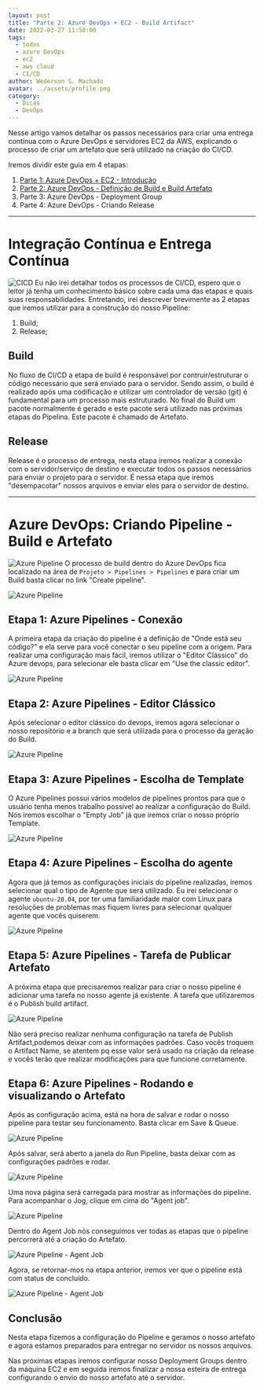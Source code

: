 ```yaml
---
layout: post
title: "Parte 2: Azure DevOps + EC2 - Build Artifact"
date: 2022-03-27 11:50:00
tags:
  - todos
  - azure DevOps
  - ec2
  - aws cloud
  - CI/CD
author: Wederson S. Machado
avatar: ../assets/profile.png
category:
  - Dicas
  - DevOps
---
```


Nesse artigo vamos detalhar os passos necessários para criar uma entrega contínua com o Azure DevOps e servidores EC2 da AWS, explicando o processo de criar um artefato que será utilizado na criação do CI/CD.


Iremos dividir este guia em 4 etapas:
1. [Parte 1: Azure DevOps + EC2 - Introdução](/azure-pipeline-ec2-introducao)
2. [Parte 2: Azure DevOps - Definição de Build e Build Artefato](/azure-pipeline-ec2-build-artifact)
3. Parte 3: Azure DevOps - Deployment Group
4. Parte 4: Azure DevOps - Criando Release

---

# Integração Contínua e Entrega Contínua
![CICD](../assets/img/posts/azure-pipeline-ec2-build-artifact/cicd.png)
Eu não irei detalhar todos os processos de CI/CD, espero que o leitor já tenha um conhecimento básico sobre cada uma das etapas e quais suas responsabilidades. Entretando, irei descrever brevimente as 2 etapas que iremos utilizar para a construção do nosso Pipeline:
1. Build;
2. Release;

## Build
No fluxo de CI/CD a etapa de build é responsável por contruir/estruturar o código necessário que será enviado para o servidor. Sendo assim, o build é realizado após uma codificação e utilizar um controlador de versão (git) é fundamental para um processo mais estruturado. No final do Build um pacote normalmente é gerado e este pacote será utilizado nas próximas etapas do Pipelina. Este pacote é chamado de Artefato.

## Release
Release é o processo de entrega, nesta etapa iremos realizar a conexão com o servidor/serviço de destino e executar todos os passos necessários para enviar o projeto para o servidor. É nessa etapa que iremos "desempacotar" nossos arquivos e enviar eles para o servidor de destino.

---
# Azure DevOps: Criando Pipeline - Build e Artefato
![Azure Pipeline](/assets/img/posts/azure-pipeline-ec2-build-artifact/0.png)
O processo de build dentro do Azure DevOps fica localizado na área de ```Projeto > Pipelines > Pipelines``` e para criar um Build basta clicar no link "Create pipeline".

![Azure Pipeline](/assets/img/posts/azure-pipeline-ec2-build-artifact/1.png)

## Etapa 1: Azure Pipelines - Conexão
A primeira etapa da criação do pipeline é a definição de "Onde está seu código?" e ela serve para você conectar o seu pipeline com a origem. Para realizar uma configuração mais fácil, iremos utilizar o "Editor Clássico" do Azure devops, para selecionar ele basta clicar em "Use the classic editor".

![Azure Pipeline](/assets/img/posts/azure-pipeline-ec2-build-artifact/2.png)


## Etapa 2: Azure Pipelines - Editor Clássico
Após selecionar o editor clássico do devops, iremos agora selecionar o nosso repositório e a branch que será utilizada para o processo da geração do Build.

![Azure Pipeline](/assets/img/posts/azure-pipeline-ec2-build-artifact/3.png)

## Etapa 3: Azure Pipelines - Escolha de Template
O Azure Pipelines possui vários modelos de pipelines prontos para que o usuário tenha menos trabalho possível ao realizar a configuração do Build. Nós iremos escolhar o "Empty Job" já que iremos criar o nosso próprio Template.

![Azure Pipeline](/assets/img/posts/azure-pipeline-ec2-build-artifact/4.png)

## Etapa 4: Azure Pipelines - Escolha do agente
Agora que já temos as configurações iniciais do pipeline realizadas, iremos selecionar qual o tipo de Agente que será utilizado. Eu irei selecionar o agente ```ubuntu-20.04```, por ter uma familiaridade maior com Linux para resoluções de problemas mas fiquem livres para selecionar qualquer agente que vocês quiserem.

![Azure Pipeline](/assets/img/posts/azure-pipeline-ec2-build-artifact/5.png)

## Etapa 5: Azure Pipelines - Tarefa de Publicar Artefato
A próxima etapa que precisaremos realizar para criar o nosso pipeline é adicionar uma tarefa no nosso agente já existente. A tarefa que utilizaremos é o Publish build artifact.

![Azure Pipeline](/assets/img/posts/azure-pipeline-ec2-build-artifact/6.png)

Não será preciso realizar nenhuma configuração na tarefa de Publish Artifact,podemos deixar com as informações padrões. Caso vocês troquem o Artifact Name, se atentem pq esse valor será usado na criação da release e vocês terão que realizar modificações para que funcione corretamente.

## Etapa 6: Azure Pipelines - Rodando e visualizando o Artefato
Após as configuração acima, está na hora de salvar e rodar o nosso pipeline para testar seu funcionamento. Basta clicar em Save & Queue.

![Azure Pipeline](/assets/img/posts/azure-pipeline-ec2-build-artifact/9.png)

Após salvar, será aberto a janela do Run Pipeline, basta deixar com as configurações padrões e rodar.


![Azure Pipeline](/assets/img/posts/azure-pipeline-ec2-build-artifact/8.png)

Uma nova página será carregada para mostrar as informações do pipeline. Para acompanhar o Jog, clique em cima do "Agent job".


![Azure Pipeline](/assets/img/posts/azure-pipeline-ec2-build-artifact/10.png)

Dentro do Agent Job nós conseguimos ver todas as etapas que o pipeline percorrerá até a criação do Artefato.

![Azure Pipeline - Agent Job](/assets/img/posts/azure-pipeline-ec2-build-artifact/11.png)

Agora, se retornar-mos na etapa anterior, iremos ver que o pipeline está com status de concluído.

![Azure Pipeline - Agent Job](/assets/img/posts/azure-pipeline-ec2-build-artifact/12.png)

## Conclusão
Nesta etapa fizemos a configuração do Pipeline e geramos o nosso artefato e agora estamos preparados para entregar no servidor os nossos arquivos.

Nas próximas etapas iremos configurar nosso Deployment Groups dentro da máquina EC2 e em seguida iremos finalizar a nossa esteira de entrega configurando o envio do nosso artefato até o servidor.